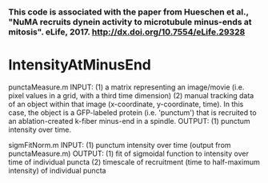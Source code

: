 
### This code is associated with the paper from Hueschen et al., "NuMA recruits dynein activity to microtubule minus-ends at mitosis". eLife, 2017. http://dx.doi.org/10.7554/eLife.29328


# IntensityAtMinusEnd

punctaMeasure.m 
INPUT:
(1) a matrix representing an image/movie (i.e. pixel values in a grid, with a third time dimension)
(2) manual tracking data of an object within that image (x-coordinate, y-coordinate, time). In this case, the object is a GFP-labeled protein (i.e. 'punctum') that is recruited to an ablation-created k-fiber minus-end in a spindle.
OUTPUT:
(1) punctum intensity over time.

sigmFitNorm.m
INPUT:
(1) punctum intensity over time (output from punctaMeasure.m)
OUTPUT:
(1) fit of sigmoidal function to intensity over time of individual puncta
(2) timescale of recruitment (time to half-maximum intensity) of individual puncta
